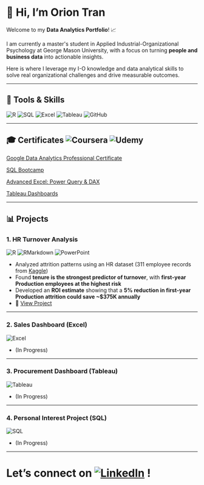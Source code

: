 # 👋 Hi, I’m Orion Tran

Welcome to my **Data Analytics Portfolio**!  📈

I am currently a master's student in Applied Industrial-Organizational Psychology at George Mason University, with a focus on turning **people and business data** into actionable insights.  

Here is where I leverage my I-O knowledge and data analytical skills to solve real organizational challenges and drive measurable outcomes.

---

## 🔧 Tools & Skills  
![R](https://img.shields.io/badge/R-276DC3?logo=r&logoColor=white)  ![SQL](https://img.shields.io/badge/SQL-4479A1?logo=postgresql&logoColor=white)  ![Excel](https://img.shields.io/badge/Excel-217346?logo=microsoft-excel&logoColor=white)  ![Tableau](https://img.shields.io/badge/Tableau-E97627?logo=tableau&logoColor=white)  ![GitHub](https://img.shields.io/badge/GitHub-181717?logo=github&logoColor=white)  

---

## 🎓 Certificates  ![Coursera](https://img.shields.io/badge/-Coursera-0056D2?logo=coursera&logoColor=white) ![Udemy](https://img.shields.io/badge/-Udemy-A435F0?logo=udemy&logoColor=white) 
[Google Data Analytics Professional Certificate](https://www.coursera.org/account/accomplishments/specialization/3A580RUDIHU5)  

[SQL Bootcamp](https://www.udemy.com/certificate/UC-be623841-1685-4ee5-a1ed-59ffdf3ab659/)  

[Advanced Excel: Power Query & DAX](https://www.udemy.com/certificate/UC-99c6589a-319b-4fe6-8296-e0d0db205db9/)  

[Tableau Dashboards](https://www.udemy.com/certificate/UC-daebe878-aadc-4243-988b-ad48e93e7454/)  

---

## 📊 Projects  

### 1. HR Turnover Analysis  
![R](https://img.shields.io/badge/R-276DC3?logo=r&logoColor=white)  ![RMarkdown](https://img.shields.io/badge/RMarkdown-276DC3?logo=rstudio&logoColor=white)  ![PowerPoint](https://img.shields.io/badge/PowerPoint-B7472A?logo=microsoft-powerpoint&logoColor=white)  

- Analyzed attrition patterns using an HR dataset (311 employee records from [Kaggle](https://www.kaggle.com/datasets/rhuebner/human-resources-data-set))  
- Found **tenure is the strongest predictor of turnover**, with **first-year Production employees at the highest risk**  
- Developed an **ROI estimate** showing that a **5% reduction in first-year Production attrition could save ~$375K annually**  
- 📂 [View Project](./Project_1_HR_Attrition)

  

---

### 2. Sales Dashboard (Excel) 
![Excel](https://img.shields.io/badge/Excel-217346?logo=microsoft-excel&logoColor=white)
- (In Progress)

---

### 3. Procurement Dashboard (Tableau) 
![Tableau](https://img.shields.io/badge/Tableau-E97627?logo=tableau&logoColor=white)
- (In Progress)

---

### 4. Personal Interest Project (SQL) 
![SQL](https://img.shields.io/badge/SQL-4479A1?logo=postgresql&logoColor=white)
- (In Progress)
 
---

# **Let’s connect on [![LinkedIn](https://img.shields.io/badge/LinkedIn-0A66C2?logo=linkedin&logoColor=white)](https://www.linkedin.com/in/orion-t) !**
